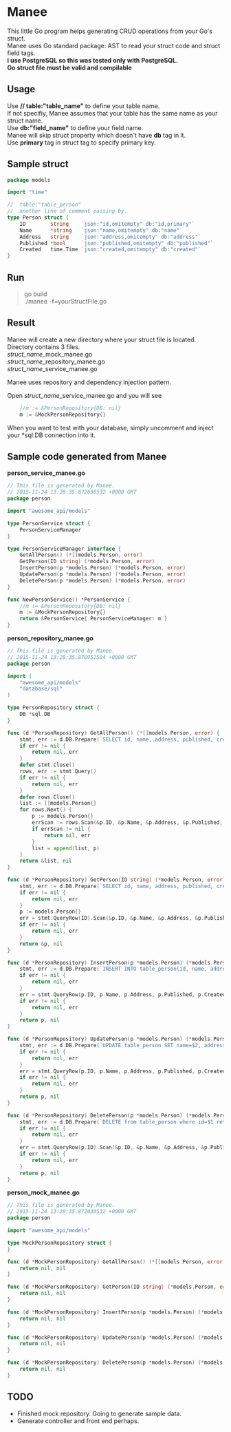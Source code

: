 # Manee
This little Go program helps generating CRUD operations from your Go's struct.  
Manee uses Go standard package: AST to read your struct code and struct field tags.  
**I use PostgreSQL so this was tested only with PostgreSQL.**  
**Go struct file must be valid and compilable**  


## Usage
Use **// table:"table_name"** to define your table name.  
    If not specifiy, Manee assumes that your table has the same name as your struct name.  
Use **db:"field_name"** to define your field name.  
    Manee will skip struct property which doesn't have **db** tag in it.  
Use **primary** tag in struct tag to specify primary key.  

## Sample struct
```go
package models

import "time"

//  table:"table_person"
//  another line of comment passing by.
type Person struct {
    ID        string    `json:"id,omitempty" db:"id,primary"`
    Name      *string   `json:"name,omitempty" db:"name"`
    Address   string    `json:"address,omitempty" db:"address"`
    Published *bool     `json:"published,omitempty" db:"published"`
    Created   time.Time `json:"created,omitempty" db:"created"`
}
```


## Run
> go build  
> ./manee -f=yourStructFile.go

## Result
Manee will create a new directory where your struct file is located.  
Directory contains 3 files.  
*struct_name*_mock_manee.go  
*struct_name*_repository_manee.go  
*struct_name*_service_manee.go  

Manee uses repository and dependency injection pattern.  

Open *struct_name*_service_manee.go and you will see  

```go
    //m := &PersonRepository{DB: nil}
    m := &MockPersonRepository{}
```  
When you want to test with your database, simply uncomment and inject your *sql.DB connection into it.

## Sample code generated from Manee

**person_service_manee.go**  
```go
// This file is generated by Manee.
// 2015-11-24 13:28:35.872030532 +0000 GMT
package person

import "awesome_api/models"

type PersonService struct {
    PersonServiceManager
}

type PersonServiceManager interface {
    GetAllPerson() (*[]models.Person, error)
    GetPerson(ID string) (*models.Person, error)
    InsertPerson(p *models.Person) (*models.Person, error)
    UpdatePerson(p *models.Person) (*models.Person, error)
    DeletePerson(p *models.Person) (*models.Person, error)
}

func NewPersonService() *PersonService {
    //m := &PersonRepository{DB: nil}
    m := &MockPersonRepository{}
    return &PersonService{ PersonServiceManager: m }
}
```

**person_repository_manee.go**  
```go
// This file is generated by Manee.
// 2015-11-24 13:28:35.870952504 +0000 GMT
package person

import (
    "awesome_api/models"
    "database/sql"
)

type PersonRepository struct {
    DB *sql.DB
}

func (d *PersonRepository) GetAllPerson() (*[]models.Person, error) {
    stmt, err := d.DB.Prepare(`SELECT id, name, address, published, created FROM table_person;`)
    if err != nil {
        return nil, err
    }
    defer stmt.Close()
    rows, err := stmt.Query()
    if err != nil {
        return nil, err
    }
    defer rows.Close()
    list := []models.Person{}
    for rows.Next() {
        p := models.Person{}
        errScan := rows.Scan(&p.ID, &p.Name, &p.Address, &p.Published, &p.Created)
        if errScan != nil {
            return nil, err
        }
        list = append(list, p)
    }
    return &list, nil
}

func (d *PersonRepository) GetPerson(ID string) (*models.Person, error) {
    stmt, err := d.DB.Prepare(`SELECT id, name, address, published, created FROM table_person where id=$1;`)
    if err != nil {
        return nil, err
    }
    p := models.Person{}
    err = stmt.QueryRow(ID).Scan(&p.ID, &p.Name, &p.Address, &p.Published, &p.Created)
    if err != nil {
        return nil, err
    }
    return &p, nil
}

func (d *PersonRepository) InsertPerson(p *models.Person) (*models.Person, error) {
    stmt, err := d.DB.Prepare(`INSERT INTO table_person(id, name, address, published, created) VALUES($1, $2, $3, $4, $5) returning id, name, address, published, created;`)
    if err != nil {
        return nil, err
    }
    err = stmt.QueryRow(p.ID, p.Name, p.Address, p.Published, p.Created).Scan(&p.ID, &p.Name, &p.Address, &p.Published, &p.Created)
    if err != nil {
        return nil, err
    }
    return p, nil
}

func (d *PersonRepository) UpdatePerson(p *models.Person) (*models.Person, error) {
    stmt, err := d.DB.Prepare(`UPDATE table_person SET name=$2, address=$3, published=$4, created=$5 where id=$1 returning id, name, address, published, created;`)
    if err != nil {
        return nil, err
    }
    err = stmt.QueryRow(p.ID, p.Name, p.Address, p.Published, p.Created).Scan(&p.ID, &p.Name, &p.Address, &p.Published, &p.Created)
    if err != nil {
        return nil, err
    }
    return p, nil
}

func (d *PersonRepository) DeletePerson(p *models.Person) (*models.Person, error) {
    stmt, err := d.DB.Prepare(`DELETE from table_person where id=$1 returning id, name, address, published, created;`)
    if err != nil {
        return nil, err
    }
    err = stmt.QueryRow(p.ID).Scan(&p.ID, &p.Name, &p.Address, &p.Published, &p.Created)
    if err != nil {
        return nil, err
    }
    return p, nil
}

```

**person_mock_manee.go**  
```go
// This file is generated by Manee.
// 2015-11-24 13:28:35.872030532 +0000 GMT
package person

import "awesome_api/models"

type MockPersonRepository struct {
}

func (d *MockPersonRepository) GetAllPerson() (*[]models.Person, error) {
    return nil, nil
}

func (d *MockPersonRepository) GetPerson(ID string) (*models.Person, error) {
    return nil, nil
}

func (d *MockPersonRepository) InsertPerson(p *models.Person) (*models.Person, error) {
    return nil, nil
}

func (d *MockPersonRepository) UpdatePerson(p *models.Person) (*models.Person, error) {
    return nil, nil
}

func (d *MockPersonRepository) DeletePerson(p *models.Person) (*models.Person, error) {
    return nil, nil
}

```

## TODO
* Finished mock repository. Going to generate sample data.
* Generate controller and front end perhaps.

